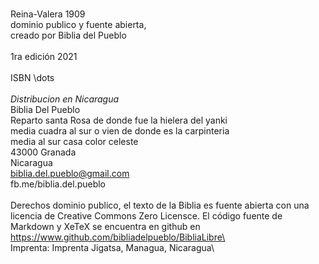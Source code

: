 \
Reina-Valera 1909\
dominio publico y fuente abierta,\
creado por Biblia del Pueblo\
\
1ra edición 2021\
\
ISBN \dots\
\
*Distribucion en Nicaragua*\
Biblia Del Pueblo\
Reparto santa Rosa de donde fue la hielera del yanki\
media cuadra al sur o vien de donde es la carpinteria\
media al sur casa color celeste\
43000 Granada\
Nicaragua\
biblia.del.pueblo@gmail.com\
fb.me/biblia.del.pueblo\
\
Derechos dominio publico, el texto de la Biblia es fuente abierta con una licencia de Creative Commons Zero Licensce. El código fuente de Markdown y XeTeX se encuentra en github en\
https://www.github.com/bibliadelpueblo/BibliaLibre\
\
Imprenta: Imprenta Jigatsa, Managua, Nicaragua\